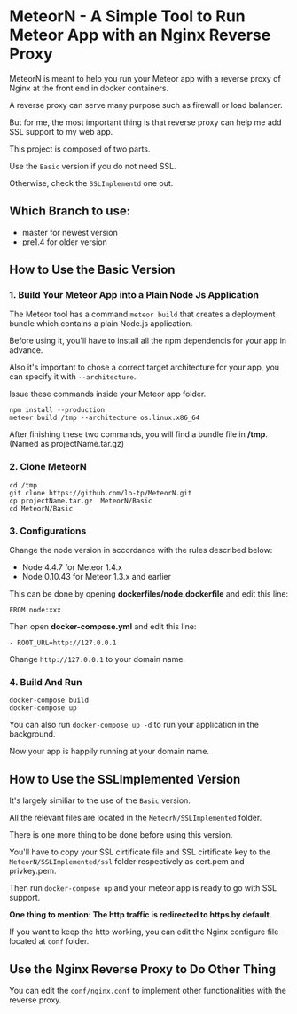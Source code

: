 # MeteorN - A Simple Tool to Run Meteor App with an Nginx Reverse Proxy

MeteorN is meant to help you run your Meteor app with a reverse proxy of Nginx at the front end in docker containers.

A reverse proxy can serve many purpose such as firewall or load balancer.

But for me, the most important thing is that reverse proxy can help me add SSL support to my web app.

This project is composed of two parts.

Use the `Basic` version if you do not need SSL.

Otherwise, check the `SSLImplementd` one out.

## Which Branch to use:
- master for newest version
- pre1.4 for older version

## How to Use the Basic Version


###  1. Build Your Meteor App into a Plain Node Js Application

The Meteor tool has a command `meteor build` that creates a deployment bundle which contains a plain Node.js application.

Before using it, you'll have to install all the npm dependencis for your app in advance.

Also it's important to chose a correct target architecture for your app, you can specify it  with `--architecture`.

Issue these commands inside your Meteor app folder.

~~~shell
npm install --production
meteor build /tmp --architecture os.linux.x86_64
~~~

After finishing these two commands, you will find a bundle file in **/tmp**.(Named as projectName.tar.gz)

###  2. Clone MeteorN

~~~shell
cd /tmp
git clone https://github.com/lo-tp/MeteorN.git
cp projectName.tar.gz  MeteorN/Basic
cd MeteorN/Basic
~~~

###  3. Configurations

Change the node version in accordance with the rules described below:

- Node 4.4.7 for Meteor 1.4.x
- Node 0.10.43 for Meteor 1.3.x and earlier


This can be done by opening **dockerfiles/node.dockerfile** and edit this line:

~~~
FROM node:xxx
~~~

Then open **docker-compose.yml** and edit this line:

~~~
- ROOT_URL=http://127.0.0.1
~~~

Change `http://127.0.0.1` to your domain name.


### 4. Build And Run
~~~shell
docker-compose build
docker-compose up
~~~
You can also run `docker-compose up -d` to run your application in the background.

Now your app is happily running at your domain name.

## How to Use the SSLImplemented Version
It's largely similiar to the use of the `Basic` version.

All the relevant files are located in the `MeteorN/SSLImplemented` folder.

There is one more thing to be done before using this version.

You'll have to copy your SSL cirtificate file and SSL cirtificate key to the `MeteorN/SSLImplemented/ssl` folder respectively as cert.pem and privkey.pem.

Then run `docker-compose up` and your meteor app is ready to go with SSL support.

**One thing to mention: The http traffic is redirected to https by default.**

If you want to keep the http working, you can edit the Nginx configure file located at `conf` folder.

## Use the Nginx Reverse Proxy to Do Other Thing

You can edit the `conf/nginx.conf` to implement other functionalities with the reverse proxy.
